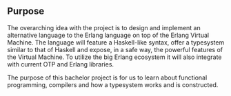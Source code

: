 ## Purpose

The overarching idea with the project is to design and implement an alternative language to the Erlang language on top of the Erlang Virtual Machine. The language will feature a Haskell-like syntax, offer a typesystem similar to that of Haskell and expose, in a safe way, the powerful features of the Virtual Machine. To utilize the big Erlang ecosystem it will also integrate with current OTP and Erlang libraries. 

The purpose of this bachelor project is for us to learn about functional programming, compilers and how a typesystem works and is constructed. 
